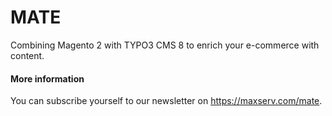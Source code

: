 # MATE
Combining Magento 2 with TYPO3 CMS 8 to enrich your e-commerce with content.

#### More information
You can subscribe yourself to our newsletter on https://maxserv.com/mate.
